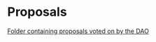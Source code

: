 # Proposals
[Folder containing proposals voted on by the DAO](https://drive.google.com/drive/folders/1u842T4vnn0TsSZbvI11ftwdzm1KEmSq5?usp=sharing)
